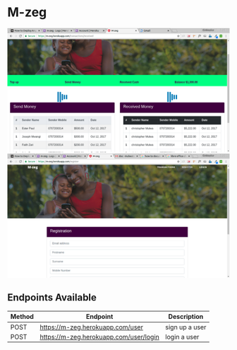 # M-zeg


![alt tag](https://github.com/mulwa/M-zeg/blob/master/screenshots/transactionppage.png "Main  Navigation")
![alt tag](https://github.com/mulwa/M-zeg/blob/master/screenshots/registation.png "registration")

## Endpoints Available

| Method | Endpoint                        | Description                           |
| ------ | ------------------------------- | ------------------------------------- |
| POST   | https://m-zeg.herokuapp.com/user| sign up a user                        |
| POST   | https://m-zeg.herokuapp.com/user/login| login a user                    |
